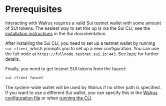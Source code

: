 # Prerequisites

Interacting with Walrus requires a valid Sui testnet wallet with some amount of SUI tokens. The
easiest way to set this up is via the Sui CLI; see the [installation
instructions](https://docs.sui.io/guides/developer/getting-started/sui-install) in the Sui
documentation.

After installing the Sui CLI, you need to set up a testnet wallet by running `sui client`, which
prompts you to set up a new configuration. You can use the full node at
`https://fullnode.testnet.sui.io:443`. See
[here](https://docs.sui.io/guides/developer/getting-started/connect) for further details.

Finally, you need to get testnet SUI tokens from the faucet:

```sh
sui client faucet
```

The system-wide wallet will be used by Walrus if no other path is specified. If you want to use a
different Sui wallet, you can specify this in the [Walrus configuration file](./configuration.md) or
when [running the CLI](./interacting.md).
